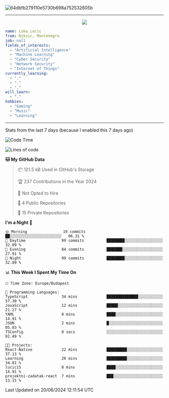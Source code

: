 
![64dbfb279110e5730b698a752532605b](https://github.com/lucic15/lucic15/assets/69390868/e4afab44-0bf1-4690-88ea-dc6e2ac6073f)

***

<p align="center">
  <img align="center" src="https://github-profile-trophy.vercel.app/?username=lucic15&theme=onedark&row=1&column=3" />
</p>

```yaml
name: Luka Lucic
from: Niksic, Montenegro
job: null
fields_of_interests:
  - "Artificial Intelligence"
  - "Machine Learning"
  - "Cyber Security"
  - "Network Security"
  - "Internet of Things"
currently_learning:
  - "."
  - "."
  - "."
will_learn:
  - "."
hobbies:
  - "Gaming"
  - "Music"
  - "Learning"
```

***

Stats from the last 7 days (because I enabled this 7 days ago)

<!--START_SECTION:waka-->
![Code Time](http://img.shields.io/badge/Code%20Time-7%20hrs%2019%20mins-blue)

![Lines of code](https://img.shields.io/badge/From%20Hello%20World%20I%27ve%20Written-854.2%20thousand%20lines%20of%20code-blue)

**🐱 My GitHub Data** 

> 📦 121.5 kB Used in GitHub's Storage 
 > 
> 🏆 237 Contributions in the Year 2024
 > 
> 🚫 Not Opted to Hire
 > 
> 📜 4 Public Repositories 
 > 
> 🔑 15 Private Repositories 
 > 
**I'm a Night 🦉** 

```text
🌞 Morning                19 commits          ██░░░░░░░░░░░░░░░░░░░░░░░   06.31 % 
🌆 Daytime                99 commits          ████████░░░░░░░░░░░░░░░░░   32.89 % 
🌃 Evening                84 commits          ███████░░░░░░░░░░░░░░░░░░   27.91 % 
🌙 Night                  99 commits          ████████░░░░░░░░░░░░░░░░░   32.89 % 
```


📊 **This Week I Spent My Time On** 

```text
🕑︎ Time Zone: Europe/Budapest

💬 Programming Languages: 
TypeScript               34 mins             ██████████████░░░░░░░░░░░   57.30 % 
JavaScript               12 mins             █████░░░░░░░░░░░░░░░░░░░░   21.27 % 
YAML                     8 mins              ████░░░░░░░░░░░░░░░░░░░░░   14.91 % 
JSON                     2 mins              █░░░░░░░░░░░░░░░░░░░░░░░░   05.03 % 
TSConfig                 0 secs              ░░░░░░░░░░░░░░░░░░░░░░░░░   01.49 % 

🐱‍💻 Projects: 
React-Native             22 mins             █████████░░░░░░░░░░░░░░░░   37.13 % 
Learning                 20 mins             █████████░░░░░░░░░░░░░░░░   34.81 % 
lucic15                  8 mins              ████░░░░░░░░░░░░░░░░░░░░░   14.91 % 
projektni-zadatak-react  7 mins              ███░░░░░░░░░░░░░░░░░░░░░░   13.15 % 
```


 Last Updated on 20/06/2024 12:11:54 UTC
<!--END_SECTION:waka-->
